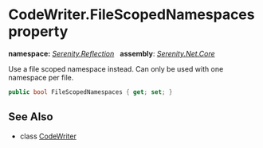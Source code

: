 # CodeWriter.FileScopedNamespaces property
**namespace:** *[Serenity.Reflection](../../README.md#serenity.reflection-namespace)*   **assembly**: *[Serenity.Net.Core](../../README.md)*

Use a file scoped namespace instead. Can only be used with one namespace per file.

```csharp
public bool FileScopedNamespaces { get; set; }
```

## See Also

* class [CodeWriter](../CodeWriter.md)